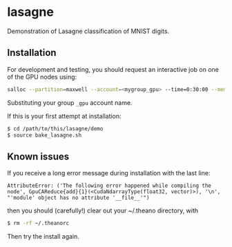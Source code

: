 # lasagne
Demonstration of Lasagne classification of MNIST digits.

## Installation 
For development and testing, you should request an interactive job on 
one of the GPU nodes using:
```bash
salloc --partition=maxwell --account=<mygroup_gpu> --time=0:30:00 --mem=50G --gres=gpu:1
```
Substituting your group `_gpu` account name.

If this is your first attempt at installation:
```bash
$ cd /path/to/this/lasagne/demo
$ source bake_lasagne.sh
```


## Known issues
If you receive a long error message during installation with the last line: 
```
AttributeError: ('The following error happened while compiling the node', GpuCAReduce{add}{1}(<CudaNdarrayType(float32, vector)>), '\n', "'module' object has no attribute '__file__'")
```
then you should (carefully!) clear out your ~/.theano directory, with
```bash
$ rm -rf ~/.theanorc
```
Then try the install again.

